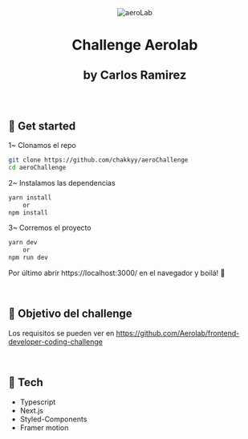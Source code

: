 <div align="center">
<img src='https://i.imgur.com/afIg9Zl.png' alt="aeroLab" />
  <h1><strong>Challenge Aerolab</strong>

 <small>by Carlos Ramirez</small>
 </h1>
</div>

<br />

## 🤔 Get started

1~ Clonamos el repo
```bash
git clone https://github.com/chakkyy/aeroChallenge
cd aeroChallenge
```

2~ Instalamos las dependencias
```bash
yarn install
    or
npm install
```

3~ Corremos el proyecto
```bash
yarn dev
    or
npm run dev
```

Por último abrir https://localhost:3000/ en el navegador y boilá! 🚀

<br />

## 🛒 Objetivo del challenge

Los requisitos se pueden ver en https://github.com/Aerolab/frontend-developer-coding-challenge

<br />

## 🧱 Tech

- Typescript
- Next.js
- Styled-Components
- Framer motion


